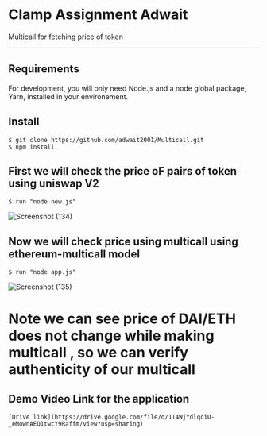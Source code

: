 # Clamp Assignment Adwait

Multicall for fetching price of token 

---
## Requirements

For development, you will only need Node.js and a node global package, Yarn, installed in your environement.

## Install

    $ git clone https://github.com/adwait2001/Multicall.git
    $ npm install
 
## First we will check the price oF pairs of token using uniswap V2
    
    $ run "node new.js" 

![Screenshot (134)](https://user-images.githubusercontent.com/61514605/216816047-19c181e0-3d8e-4bce-87c4-ec766be35893.png)

        
## Now we will check price using multicall using ethereum-multicall model 

    $ run "node app.js"
    
![Screenshot (135)](https://user-images.githubusercontent.com/61514605/216816099-144c4299-b67c-4cbd-ad28-ce1224830f5f.png)

# Note we can see price of DAI/ETH does not change while making multicall , so we can verify authenticity of our multicall

## Demo Video Link for the application
    
    [Drive link](https://drive.google.com/file/d/1T4WjYdlqciD-_eMownAEQ1twcY9Raffm/view?usp=sharing)
